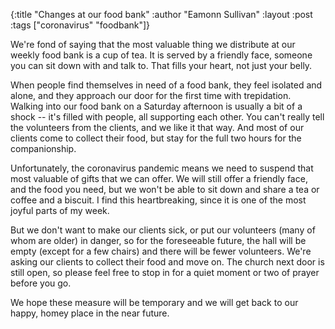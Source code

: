 {:title "Changes at our food bank"
 :author "Eamonn Sullivan"
 :layout :post
 :tags  ["coronavirus" "foodbank"]}

We're fond of saying that the most valuable thing we distribute at our weekly food bank is a cup of tea. It is served by a friendly face, someone you can sit down with and talk to. That fills your heart, not just your belly.

When people find themselves in need of a food bank, they feel isolated and alone, and they approach our door for the first time with trepidation. Walking into our food bank on a Saturday afternoon is usually a bit of a shock -- it's filled with people, all supporting each other. You can't really tell the volunteers from the clients, and we like it that way. And most of our clients come to collect their food, but stay for the full two hours for the companionship.

Unfortunately, the coronavirus pandemic means we need to suspend that most valuable of gifts that we can offer. We will still offer a friendly face, and the food you need, but we won't be able to sit down and share a tea or coffee and a biscuit. I find this heartbreaking, since it is one of the most joyful parts of my week.

But we don't want to make our clients sick, or put our volunteers (many of whom are older) in danger, so for the foreseeable future, the hall will be empty (except for a few chairs) and there will be fewer volunteers. We're asking our clients to collect their food and move on. The church next door is still open, so please feel free to stop in for a quiet moment or two of prayer before you go.

We hope these measure will be temporary and we will get back to our happy, homey place in the near future.
